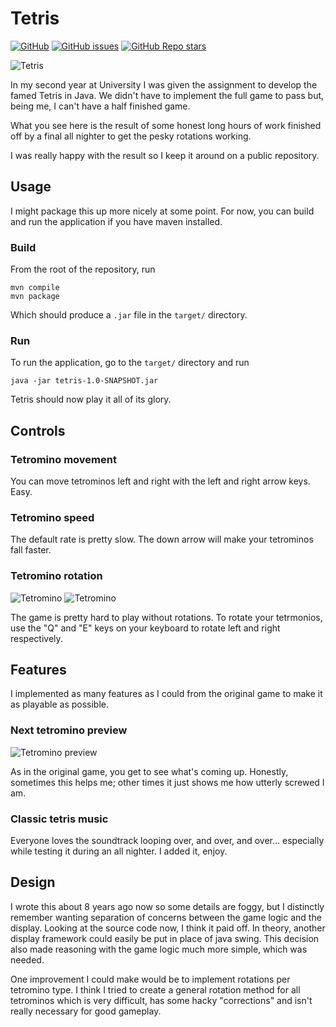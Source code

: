 # Tetris
[![GitHub](https://img.shields.io/github/license/lewishazell/tetris)](https://github.com/lewishazell/tetris/blob/master/LICENSE)
[![GitHub issues](https://img.shields.io/github/issues/lewishazell/tetris)](https://github.com/lewishazell/tetris/issues)
[![GitHub Repo stars](https://img.shields.io/github/stars/lewishazell/tetris?style=social)](https://github.com/lewishazell/tetris/stargazers)

![Tetris](/assets/images/game.png)

In my second year at University I was given the assignment to develop the famed Tetris in Java. We didn't have to implement the full game to pass but, being me, I can't have a half finished game.

What you see here is the result of some honest long hours of work finished off by a final all nighter to get the pesky rotations working.

I was really happy with the result so I keep it around on a public repository.

## Usage
I might package this up more nicely at some point. For now, you can build and run the application if you have maven installed.

### Build
From the root of the repository, run
```
mvn compile
mvn package
```

Which should produce a `.jar` file in the `target/` directory.

### Run
To run the application, go to the `target/` directory and run
```
java -jar tetris-1.0-SNAPSHOT.jar
```
Tetris should now play it all of its glory.

## Controls
### Tetromino movement
You can move tetrominos left and right with the left and right arrow keys. Easy.

### Tetromino speed
The default rate is pretty slow. The down arrow will make your tetrominos fall faster.

### Tetromino rotation
![Tetromino](/assets/images/tetromino-rotate1.png)
![Tetromino](/assets/images/tetromino-rotate2.png)

The game is pretty hard to play without rotations. To rotate your tetrmonios, use the "Q" and "E" keys on your keyboard to rotate left and right respectively.

## Features
I implemented as many features as I could from the original game to make it as playable as possible.

### Next tetromino preview
![Tetromino preview](/assets/images/tetromino-preview.png)


As in the original game, you get to see what's coming up. Honestly, sometimes this helps me; other times it just shows me how utterly screwed I am.

### Classic tetris music
Everyone loves the soundtrack looping over, and over, and over... especially while testing it during an all nighter. I added it, enjoy.

## Design
I wrote this about 8 years ago now so some details are foggy, but I distinctly remember wanting separation of concerns between the game logic and the display. Looking at the source code now, I think it paid off. In theory, another display framework could easily be put in place of java swing. This decision also made reasoning with the game logic much more simple, which was needed.

One improvement I could make would be to implement rotations per tetromino type. I think I tried to create a general rotation method for all tetrominos which is very difficult, has some hacky "corrections" and isn't really necessary for good gameplay.